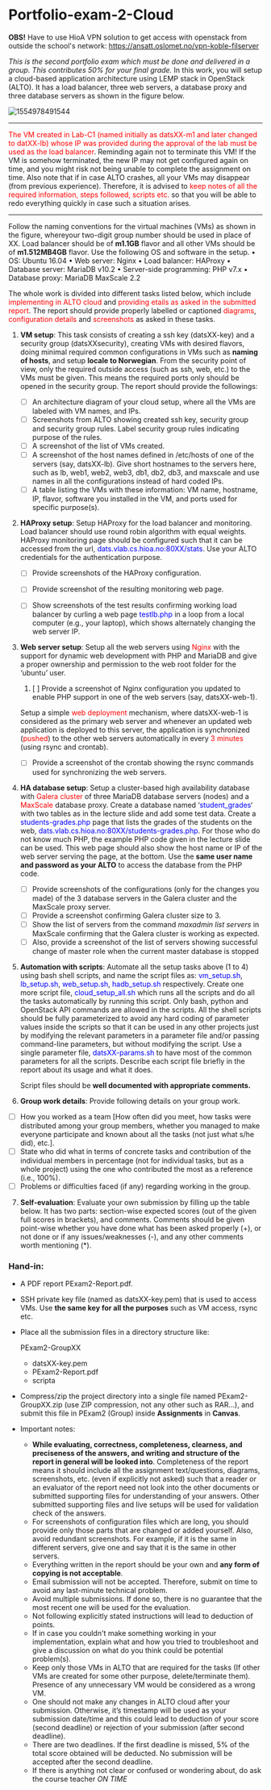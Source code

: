 

# Portfolio-exam-2-Cloud

**OBS!**
Have to use HioA VPN solution to get access with openstack from outside the school's network:
https://ansatt.oslomet.no/vpn-koble-filserver

*This is the second portfolio exam which must be done and delivered in a group. This contributes 50% for your final grade.* 
In this work, you will setup a cloud-based application architecture using LEMP stack in OpenStack (ALTO). It has a load balancer, three web servers, a database proxy and three database servers as shown in the figure below.

![1554978491544](./img/1554978491544.png)

---

<span style="color: red">The VM created in Lab-C1 (named initially as datsXX-m1 and later changed to datXX-lb) whose IP was provided during the approval of the lab must be used as the load balancer</span>. Reminding again not to terminate this VM! If the VM is somehow terminated, the new IP may not get configured again on time, and you might risk not being unable to complete the assignment on time. Also note that if in case ALTO crashes, all your VMs may disappear (from previous experience). Therefore, it is advised to <span style="color: red">keep notes of all the required information, steps followed, scripts etc.</span> so that you will be able to redo everything quickly in case such a situation arises.

---

Follow the naming conventions for the virtual machines (VMs) as shown in the figure, whereyour two-digit group number should be used in place of XX. Load balancer should be of **m1.1GB** flavor and all other VMs should be of **m1.512MB4GB** flavor. Use the following OS and software in the setup.
• OS: Ubuntu 16.04
• Web server: Nginx
• Load balancer: HAProxy
• Database server: MariaDB v10.2
• Server-side programming: PHP v7.x
• Database proxy: MariaDB MaxScale 2.2

The whole work is divided into different tasks listed below, which include <span style="color: red">implementing in ALTO cloud</span> and <span style="color: red">providing etails as asked in the submitted report</span>. The report should provide properly labelled or captioned <span style="color: red">diagrams</span>, <span style="color: red">configuration details</span> and <span style="color: red">screenshots</span> as asked in these tasks.

1. **VM setup**: This task consists of creating a ssh key (datsXX-key) and a security group (datsXXsecurity), creating VMs with desired flavors, doing minimal required common configurations in VMs such as **naming of hosts**, and setup **locale to Norwegian**. From the security point of view, only the required outside access (such as ssh, web, etc.) to the VMs must be given. This means the required ports only should be opened in the security group. The report should provide the followings:

   - [ ] An architecture diagram of your cloud setup, where all the VMs are labeled with VM names,
     and IPs.
   - [ ] Screenshots from ALTO showing created ssh key, security group and security group rules. Label security group rules indicating purpose of the rules.
   - [ ] A screenshot of the list of VMs created.
   - [ ] A screenshot of the host names defined in /etc/hosts of one of the servers (say, datsXX-lb). Give short hostnames to the servers here, such as lb, web1, web2, web3, db1, db2, db3, and
     maxscale and use names in all the configurations instead of hard coded IPs.
   - [ ] A table listing the VMs with these information: VM name, hostname, IP, flavor, software you
     installed in the VM, and ports used for specific purpose(s).

2. **HAProxy setup**: Setup HAProxy for the load balancer and monitoring. Load balancer should use round robin algorithm with equal weights. HAProxy monitoring page should be configured such that it can be accessed from the url, <span href="dats.vlab.cs.hioa.no:8006/stats" style="color: blue">dats.vlab.cs.hioa.no:80XX/stats</span>. Use your ALTO credentials for the authentication purpose.

   - [ ] Provide screenshots of the HAProxy configuration.

   - [ ] Provide screenshot of the resulting monitoring web page.

   - [ ] Show screenshots of the test results confirming working load balancer by curling a web page <span style="color: blue">testlb.php</span> in a loop from a local computer (e.g., your laptop), which shows alternately changing the web server IP. 

     

3. **Web server setup**: Setup all the web servers using <span style="color: red">Nginx</span> with the support for dynamic web development with PHP and MariaDB and give a proper ownership and permission to the web root folder for the ‘ubuntu’ user.

   1. [ ] Provide a screenshot of Nginx configuration you updated to enable PHP support in one of
      the web servers (say, datsXX-web-1).

   Setup a simple <span style="color: red">web deployment</span> mechanism, where datsXX-web-1 is considered as the primary web server and whenever an updated web application is deployed to this server, the application is synchronized (<span style="color: red">pushed</span>) to the other web servers automatically in every <span style="color: red">3 minutes</span> (using rsync and crontab).

   - [ ] Provide a screenshot of the crontab showing the rsync commands used for synchronizing
     the web servers.

     

4. **HA database setup**: Setup a cluster-based high availability database with <span style="color: red">Galera cluster</span> of three MariaDB database servers (nodes) and a <span style="color: red">MaxScale</span> database proxy. Create a database named ‘<span style="color: blue">student_grades</span>‘ with two tables as in the lecture slide and add some test data. Create a <span style="color: blue">students-grades.php</span> page that lists the grades of the students on the web, <span href="dats.vlab.cs.hioa.no:8006/students-grades.php" style="color: blue">dats.vlab.cs.hioa.no:80XX/students-grades.php</span>. For those who do not know much PHP, the example PHP code given in the lecture slide can be used. This web page should also show the host name or IP of the web server serving the page, at the bottom. Use the **same user name and password as your ALTO** to access the database from the PHP code.

   - [ ] Provide screenshots of the configurations (only for the changes you made) of the 3 database
     servers in the Galera cluster and the MaxScale proxy server.
   - [ ] Provide a screenshot confirming Galera cluster size to 3.
   - [ ] Show the list of servers from the command *maxadmin list servers* in MaxScale
     confirming that the Galera cluster is working as expected.
   - [ ] Also, provide a screenshot of the list of servers showing successful change of master role
     when the current master database is stopped

5. **Automation with scripts**: Automate all the setup tasks above (1 to 4) using bash shell scripts, and name the script files as: <span style="color: blue">vm_setup.sh</span>, <span style="color: blue">lb_setup.sh</span>, <span style="color: blue">web_setup.sh</span>, <span style="color: blue">hadb_setup.sh</span> respectively. Create one more script file, <span style="color: blue">cloud_setup_all.sh</span> which runs all the scripts and do all the tasks automatically by running this script. Only bash, python and OpenStack API commands are allowed in the scripts. All the shell scripts should be fully parameterized to avoid any hard coding of parameter values inside the scripts so that it can be used in any other projects just by modifying the relevant parameters in a parameter file and/or passing command-line parameters, but without modifying the script. Use a single parameter file, <span style="color: blue">datsXX-params.sh</span> to have most of the common
   parameters for all the scripts. Describe each script file briefly in the report about its usage and what it does.

   Script files should be **well documented with appropriate comments.**

6. **Group work details**: Provide following details on your group work.

  - [ ] How you worked as a team [How often did you meet, how tasks were distributed among your group members, whether you managed to make everyone participate and known about all the tasks (not just what s/he did), etc.].
  - [ ] State who did what in terms of concrete tasks and contribution of the individual members in percentage (not for individual tasks, but as a whole project) using the one who contributed the most as a reference (i.e., 100%).
  - [ ] Problems or difficulties faced (if any) regarding working in the group.

7. **Self-evaluation**: Evaluate your own submission by filling up the table below. It has two parts: section-wise expected scores (out of the given full scores in brackets), and comments. Comments should be given point-wise whether you have done what has been asked properly (+), or not done or if any issues/weaknesses (-), and any other comments worth mentioning (*).





### **Hand-in**:

- A PDF report PExam2-Report.pdf.

- SSH private key file (named as datsXX-key.pem) that is used to access VMs. Use **the same key for all the purposes** such as VM access, rsync etc.

- Place all the submission files in a directory structure like:

  PExam2-GroupXX

  - datsXX-key.pem
  - PExam2-Report.pdf
  - scripta

- Compress/zip the project directory into a single file named PExam2-GroupXX.zip (use ZIP compression, not any other such as RAR…), and submit this file in PExam2 (Group) inside **Assignments** in **Canvas**. 
- Important notes:
  - **While evaluating, correctness, completeness, clearness, and preciseness of the answers, and writing and structure of the report in general will be looked into**. Completeness of the report means it should include all the assignment text/questions, diagrams, screenshots, etc. (even if explicitly not asked) such that a reader or an evaluator of the report need not look into the other documents or submitted supporting files for understanding of your answers. Other submitted supporting files and live setups will be used for validation check of the answers.
  - For screenshots of configuration files which are long, you should provide only those parts that are changed or added yourself. Also, avoid redundant screenshots. For example, if it is the same in different servers, give one and say that it is the same in other servers.
  - Everything written in the report should be your own and **any form of copying is not acceptable**.
  - Email submission will not be accepted. Therefore, submit on time to avoid any last-minute technical problem.
  - Avoid multiple submissions. If done so, there is no guarantee that the most recent one will be used for the evaluation.
  - Not following explicitly stated instructions will lead to deduction of points.
  - If in case you couldn't make something working in your implementation, explain what and how you tried to troubleshoot and give a discussion on what do you think could be potential problem(s).
  - Keep only those VMs in ALTO that are required for the tasks (If other VMs are created for some other purpose, delete/terminate them). Presence of any unnecessary VM would be considered as a wrong VM.
  - One should not make any changes in ALTO cloud after your submission. Otherwise, it’s timestamp will be used as your submission date/time and this could lead to deduction of your score (second deadline) or rejection of your submission (after second deadline).
  - There are two deadlines. If the first deadline is missed, 5% of the total score obtained will be deducted. No submission will be accepted after the second deadline.
  - If there is anything not clear or confused or wondering about, do ask the course teacher *ON TIME*

